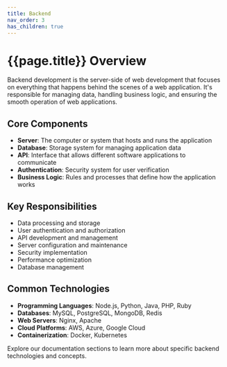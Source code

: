 ```yaml
---
title: Backend
nav_order: 3
has_children: true
---
```


# {{page.title}} Overview

Backend development is the server-side of web development that focuses on everything that happens behind the scenes of a web application. It's responsible for managing data, handling business logic, and ensuring the smooth operation of web applications.

## Core Components

- **Server**: The computer or system that hosts and runs the application
- **Database**: Storage system for managing application data
- **API**: Interface that allows different software applications to communicate
- **Authentication**: Security system for user verification
- **Business Logic**: Rules and processes that define how the application works

## Key Responsibilities

- Data processing and storage
- User authentication and authorization
- API development and management
- Server configuration and maintenance
- Security implementation
- Performance optimization
- Database management

## Common Technologies

- **Programming Languages**: Node.js, Python, Java, PHP, Ruby
- **Databases**: MySQL, PostgreSQL, MongoDB, Redis
- **Web Servers**: Nginx, Apache
- **Cloud Platforms**: AWS, Azure, Google Cloud
- **Containerization**: Docker, Kubernetes

Explore our documentation sections to learn more about specific backend technologies and concepts.
